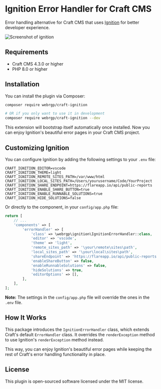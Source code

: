 # Ignition Error Handler for Craft CMS

Error handling alternative for Craft CMS that uses [Ignition](https://github.com/spatie/ignition) for better developer experience.

![Screenshot of ignition](https://spatie.github.io/ignition/ignition.png)

## Requirements

- Craft CMS 4.3.0 or higher
- PHP 8.0 or higher

## Installation

You can install the plugin via Composer:

```bash
composer require webrgp/craft-ignition

# OR if you only want to use it in development
composer require webrgp/craft-ignition --dev
```

This extension will bootstrap itself automatically once installed. Now you can enjoy Ignition's beautiful error pages in your Craft CMS project.

## Customizing Ignition

You can configure Ignition by adding the following settings to your `.env` file:

```env
CRAFT_IGNITION_EDITOR=vscode
CRAFT_IGNITION_THEME=light
CRAFT_IGNITION_REMOTE_SITES_PATH=/var/www/html
CRAFT_IGNITION_LOCAL_SITES_PATH=/Users/yourusername/Code/YourProject
CRAFT_IGNITION_SHARE_ENDPOINT=https://flareapp.io/api/public-reports
CRAFT_IGNITION_ENABLE_SHARE_BUTTON=true
CRAFT_IGNITION_ENABLE_RUNNABLE_SOLUTIONS=true
CRAFT_IGNITION_HIDE_SOLUTIONS=false
```

Or directly to the component, in your `config/app.php` file:

```php
return [
    // ...
    'components' => [
        'errorHandler' => [
            'class' => \webrgp\ignition\IgnitionErrorHandler::class,
            'editor' => 'vscode',
            'theme' => 'light',
            'remote_sites_path' => '\your\remote\sites\path',
            'local_sites_path' => '\your\local\sites\path',
            'shareEndpoint' => 'https://flareapp.io/api/public-reports',
            'enableShareButton' => false,
            'enableRunnableSolutions' => false,
            'hideSolutions' => true,
            'editorOptions' => [],
        ],
    ],
];
```

**Note:** The settings in the `config/app.php` file will override the ones in the `.env` file.

## How It Works

This package introduces the `IgnitionErrorHandler` class, which extends Craft's default `ErrorHandler` class. It overrides the `renderException` method to use Ignition's `renderException` method instead.

This way, you can enjoy Ignition's beautiful error pages while keeping the rest of Craft's error handling functionality in place.

## License

This plugin is open-sourced software licensed under the MIT license.
